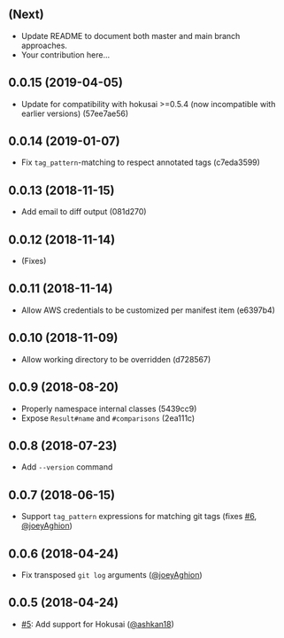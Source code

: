 (Next)
------------
* Update README to document both master and main branch approaches.
* Your contribution here...

0.0.15 (2019-04-05)
---
* Update for compatibility with hokusai >=0.5.4 (now incompatible with earlier versions) (57ee7ae56)

0.0.14 (2019-01-07)
---
* Fix `tag_pattern`-matching to respect annotated tags (c7eda3599)

0.0.13 (2018-11-15)
---
* Add email to diff output (081d270)

0.0.12 (2018-11-14)
---
* (Fixes)

0.0.11 (2018-11-14)
---
* Allow AWS credentials to be customized per manifest item (e6397b4)

0.0.10 (2018-11-09)
---
* Allow working directory to be overridden (d728567)

0.0.9 (2018-08-20)
------------

* Properly namespace internal classes (5439cc9)
* Expose `Result#name` and `#comparisons` (2ea111c)

0.0.8 (2018-07-23)
---
* Add `--version` command

0.0.7 (2018-06-15)
---
* Support `tag_pattern` expressions for matching git tags (fixes [#6](https://github.com/joeyAghion/releasecop/issues/6), [@joeyAghion](https://github.com/joeyAghion))

0.0.6 (2018-04-24)
------------------

* Fix transposed `git log` arguments ([@joeyAghion](https://github.com/joeyAghion))

0.0.5 (2018-04-24)
------------------

* [#5](https://github.com/joeyAghion/releasecop/pull/5): Add support for Hokusai ([@ashkan18](https://github.com/ashkan18))

